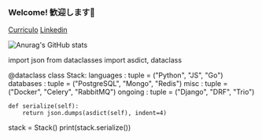 ### Welcome! 歓迎します👋

[Curriculo](https://gitconnected.com/matheusjkl1)
[Linkedin](https://www.linkedin.com/in/matheusmendes16/)

![Anurag's GitHub stats](https://github-readme-stats.vercel.app/api?username=matheusjkl1&show_icons=true&theme=dark)

import json
from dataclasses import asdict, dataclass


@dataclass
class Stack:
    languages   : tuple = ("Python", "JS", "Go")
    databases   : tuple = ("PostgreSQL", "Mongo", "Redis")
    misc        : tuple = ("Docker", "Celery", "RabbitMQ")
    ongoing     : tuple = ("Django", "DRF", "Trio")

    def serialize(self):
        return json.dumps(asdict(self), indent=4)


stack = Stack()
print(stack.serialize())
